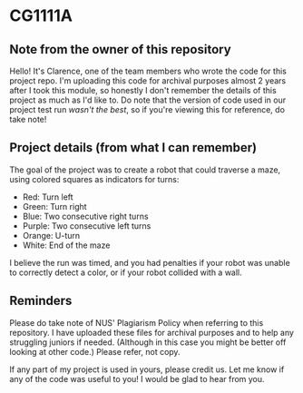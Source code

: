 # CG1111A

## Note from the owner of this repository
Hello! It's Clarence, one of the team members who wrote the code for this project repo. 
I'm uploading this code for archival purposes almost 2 years after I took this module, so honestly I don't remember the details of this project as much as I'd like to. 
Do note that the version of code used in our project test run *wasn't the best*, so if you're viewing this for reference, do take note!

## Project details (from what I can remember)
The goal of the project was to create a robot that could traverse a maze, using colored squares as indicators for turns: 
- Red: Turn left
- Green: Turn right
- Blue: Two consecutive right turns
- Purple: Two consecutive left turns
- Orange: U-turn
- White: End of the maze

I believe the run was timed, and you had penalties if your robot was unable to correctly detect a color, or if your robot collided with a wall. 

## Reminders
Please do take note of NUS' Plagiarism Policy when referring to this repository. I have uploaded these files for archival purposes and to help any struggling juniors if needed. (Although in this case you might be better off looking at other code.) Please refer, not copy.

If any part of my project is used in yours, please credit us. Let me know if any of the code was useful to you! I would be glad to hear from you.
